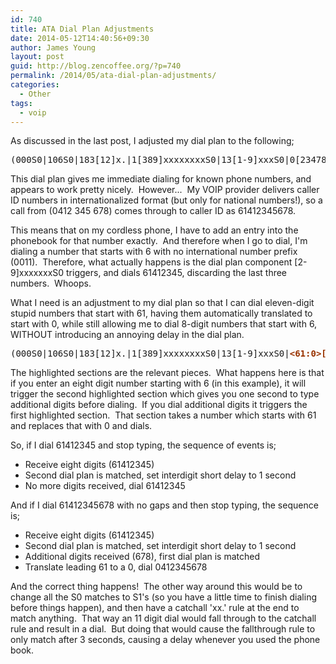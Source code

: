 ```yaml
---
id: 740
title: ATA Dial Plan Adjustments
date: 2014-05-12T14:40:56+09:30
author: James Young
layout: post
guid: http://blog.zencoffee.org/?p=740
permalink: /2014/05/ata-dial-plan-adjustments/
categories:
  - Other
tags:
  - voip
---
```

As discussed in the last post, I adjusted my dial plan to the following;

<pre>(000S0|106S0|183[12]x.|1[389]xxxxxxxxS0|13[1-9]xxxS0|0[23478]xxxxxxxxS0|[2-9]xxxxxxxS0|001xxxx.S5|111S0|*xx.)</pre>

This dial plan gives me immediate dialing for known phone numbers, and appears to work pretty nicely.  However...  My VOIP provider delivers caller ID numbers in internationalized format (but only for national numbers!), so a call from (0412 345 678) comes through to caller ID as 61412345678.

This means that on my cordless phone, I have to add an entry into the phonebook for that number exactly.  And therefore when I go to dial, I'm dialing a number that starts with 6 with no international number prefix (0011).  Therefore, what actually happens is the dial plan component [2-9]xxxxxxxS0 triggers, and dials 61412345, discarding the last three numbers.  Whoops.

What I need is an adjustment to my dial plan so that I can dial eleven-digit stupid numbers that start with 61, having them automatically translated to start with 0, while still allowing me to dial 8-digit numbers that start with 6, WITHOUT introducing an annoying delay in the dial plan.

<pre>(000S0|106S0|183[12]x.|1[389]xxxxxxxxS0|13[1-9]xxxS0|<span style="color: #993300;"><strong>&lt;61:0&gt;[23478]xxxxxxxxS0</strong></span>|0[23478]xxxxxxxxS0|<span style="color: #993300;"><strong>[2-9]xxxxxxxS1</strong></span>|001xxxx.S5|111S0|*xx.)</pre>

The highlighted sections are the relevant pieces.  What happens here is that if you enter an eight digit number starting with 6 (in this example), it will trigger the second highlighted section which gives you one second to type additional digits before dialing.  If you dial additional digits it triggers the first highlighted section.  That section takes a number which starts with 61 and replaces that with 0 and dials.

So, if I dial 61412345 and stop typing, the sequence of events is;

  * Receive eight digits (61412345)
  * Second dial plan is matched, set interdigit short delay to 1 second
  * No more digits received, dial 61412345

And if I dial 61412345678 with no gaps and then stop typing, the sequence is;

  * Receive eight digits (61412345)
  * Second dial plan is matched, set interdigit short delay to 1 second
  * Additional digits received (678), first dial plan is matched
  * Translate leading 61 to a 0, dial 0412345678

And the correct thing happens!  The other way around this would be to change all the S0 matches to S1's (so you have a little time to finish dialing before things happen), and then have a catchall 'xx.' rule at the end to match anything.  That way an 11 digit dial would fall through to the catchall rule and result in a dial.  But doing that would cause the fallthrough rule to only match after 3 seconds, causing a delay whenever you used the phone book.